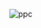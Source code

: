 ![ppc](https://user-images.githubusercontent.com/59179832/99070753-a6feac00-25d2-11eb-9013-8d59b3d368a0.JPG)
